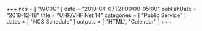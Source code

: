 +++
ncs = [ "WC0G" ]
date = "2019-04-07T21:00:00-05:00"
publishDate = "2018-12-18"
title = "UHF/VHF Net 14"
categories = [ "Public Service" ]
dates = [ "NCS Schedule" ]
outputs = [ "HTML", "Calendar" ]
+++

